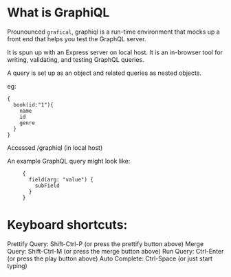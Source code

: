 # What is GraphiQL

Prounounced `grafical`, graphiql is a run-time environment that mocks up a front end that helps you test the GraphQL server.

It is spun up with an Express server on local host. It is an in-browser tool for writing, validating, and testing GraphQL queries.

A query is set up as an object and related queries as nested objects.

eg:
```
{
  book(id:"1"){
    name
    id
    genre
  }
}
```

Accessed /graphiql (in local host)



An example GraphQL query might look like:
```
     {
       field(arg: "value") {
         subField
       }
     }
```
# Keyboard shortcuts:

Prettify Query:  Shift-Ctrl-P (or press the prettify button above)
Merge Query:  Shift-Ctrl-M (or press the merge button above)
Run Query:  Ctrl-Enter (or press the play button above)
Auto Complete:  Ctrl-Space (or just start typing)
